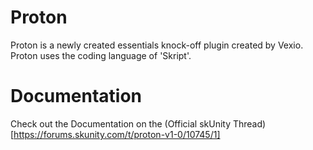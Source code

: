 # Proton

Proton is a newly created essentials knock-off plugin created by Vexio. Proton uses the coding language of 'Skript'.

# Documentation

Check out the Documentation on the (Official skUnity Thread)[https://forums.skunity.com/t/proton-v1-0/10745/1]
